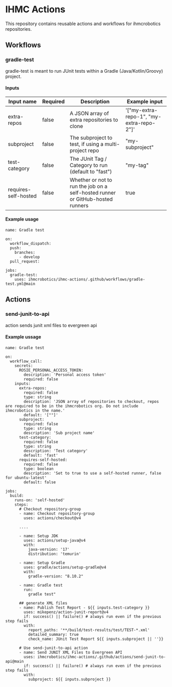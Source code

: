 # IHMC Actions
This repository contains reusable actions and workflows for ihmcrobotics repositories.

## Workflows
### gradle-test
gradle-test is meant to run JUnit tests within a Gradle (Java/Kotlin/Groovy) project.

#### Inputs
| Input name           | Required | Description                                                                    | Example input                            |
|----------------------|----------|--------------------------------------------------------------------------------|------------------------------------------|
| extra-repos          | false    | A JSON array of extra repositories to clone                                    | '["my-extra-repo-1", "my-extra-repo-2"]' |
| subproject           | false    | The subproject to test, if using a multi-project repo                          | "my-subproject"                          |
| test-category        | false    | The JUnit Tag / Category to run (default to "fast")                            | "my-tag"                                 |
| requires-self-hosted | false    | Whether or not to run the job on a self-hosted runner or GitHub-hosted runners | true                                     |

#### Example usage
```
name: Gradle test

on:
  workflow_dispatch:
  push:
    branches:
      - develop
  pull_request:

jobs:
  gradle-test:
    uses: ihmcrobotics/ihmc-actions/.github/workflows/gradle-test.yml@main
```

## Actions
### send-junit-to-api
action sends junit xml files to evergreen api

#### Example ussage
```
name: Gradle test

on:
  workflow_call:
    secrets:
      ROSIE_PERSONAL_ACCESS_TOKEN:
        description: 'Personal access token'
        required: false
    inputs:
      extra-repos:
        required: false
        type: string
        description: 'JSON array of repositories to checkout, repos are required to be in the ihmcrobotics org. Do not include ihmcrobotics in the name.'
        default: '[""]'
      subproject:
        required: false
        type: string
        description: 'Sub project name'
      test-category:
        required: false
        type: string
        description: 'Test category'
        default: 'fast'
      requires-self-hosted:
        required: false
        type: boolean
        description: 'Set to true to use a self-hosted runner, false for ubuntu-latest'
        default: false

jobs:
  build:
    runs-on: 'self-hosted'   
    steps:
      # Checkout repository-group
      - name: Checkout repository-group
        uses: actions/checkout@v4        

      ....

      - name: Setup JDK
        uses: actions/setup-java@v4
        with:
          java-version: '17'
          distribution: 'temurin'

      - name: Setup Gradle
        uses: gradle/actions/setup-gradle@v4
        with:
          gradle-version: "8.10.2"

      - name: Gradle test        
        run: 
          gradle test"

      ## generate XML files
      - name: Publish Test Report - ${{ inputs.test-category }}
        uses: mikepenz/action-junit-report@v4
        if: success() || failure() # always run even if the previous step fails
        with:
          report_paths: '**/build/test-results/test/TEST-*.xml'
          detailed_summary: true
          check_name: JUnit Test Report ${{ inputs.subproject || ''}}

      # Use send-junit-to-api action
      - name: Send JUNIT XML Files to Evergreen API    
        uses: ihmcrobotics/ihmc-actions/.github/actions/send-junit-to-api@main
        if: success() || failure() # always run even if the previous step fails
        with:
          subproject: ${{ inputs.subproject }}

```